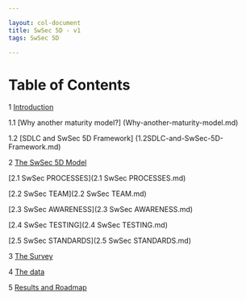 ```yaml
---

layout: col-document
title: SwSec 5D - v1
tags: SwSec 5D 

---
```


# Table of Contents

1 [Introduction](1.Introduction.md)

1.1 [Why another maturity model?] (Why-another-maturity-model.md)

1.2 [SDLC and SwSec 5D Framework] (1.2SDLC-and-SwSec-5D-Framework.md)

2 [The SwSec 5D Model](2.The-SwSec5D-Model.md)

[2.1 SwSec PROCESSES](2.1 SwSec PROCESSES.md)

[2.2 SwSec TEAM](2.2 SwSec TEAM.md)

[2.3 SwSec AWARENESS](2.3 SwSec AWARENESS.md)

[2.4 SwSec TESTING](2.4 SwSec TESTING.md)

[2.5 SwSec STANDARDS](2.5 SwSec STANDARDS.md)

3 [The Survey](3.Take-the-Survey.md)

4 [The data](4.Data.md)

5 [Results and Roadmap](5.How-to-create-your-roadmap.md)


